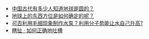 + [中国古代有多少人知道地球是圆的？](https://daily.zhihu.com/story/9781009)
+ [地球上的东西方位是如何确定的呢？](https://daily.zhihu.com/story/9781016)
+ [可否利用毛细现象制作水泵？利用分子势能让水自己升高?](https://daily.zhihu.com/story/9781023)
+ [瞎扯 · 如何正确地吐槽](https://daily.zhihu.com/story/9781026)
